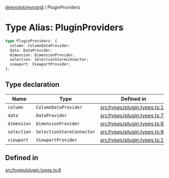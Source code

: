 [@revolist/revogrid](README.md) / PluginProviders

# Type Alias: PluginProviders

```ts
type PluginProviders: {
  column: ColumnDataProvider;
  data: DataProvider;
  dimension: DimensionProvider;
  selection: SelectionStoreConnector;
  viewport: ViewportProvider;
};
```

## Type declaration

| Name | Type | Defined in |
| ------ | ------ | ------ |
| `column` | `ColumnDataProvider` | [src/types/plugin.types.ts:10](https://github.com/revolist/revogrid/blob/d6473f6969ab6fd56cd4da079557c4c65f0572e2/src/types/plugin.types.ts#L10) |
| `data` | `DataProvider` | [src/types/plugin.types.ts:7](https://github.com/revolist/revogrid/blob/d6473f6969ab6fd56cd4da079557c4c65f0572e2/src/types/plugin.types.ts#L7) |
| `dimension` | `DimensionProvider` | [src/types/plugin.types.ts:8](https://github.com/revolist/revogrid/blob/d6473f6969ab6fd56cd4da079557c4c65f0572e2/src/types/plugin.types.ts#L8) |
| `selection` | `SelectionStoreConnector` | [src/types/plugin.types.ts:9](https://github.com/revolist/revogrid/blob/d6473f6969ab6fd56cd4da079557c4c65f0572e2/src/types/plugin.types.ts#L9) |
| `viewport` | `ViewportProvider` | [src/types/plugin.types.ts:11](https://github.com/revolist/revogrid/blob/d6473f6969ab6fd56cd4da079557c4c65f0572e2/src/types/plugin.types.ts#L11) |

## Defined in

[src/types/plugin.types.ts:6](https://github.com/revolist/revogrid/blob/d6473f6969ab6fd56cd4da079557c4c65f0572e2/src/types/plugin.types.ts#L6)
